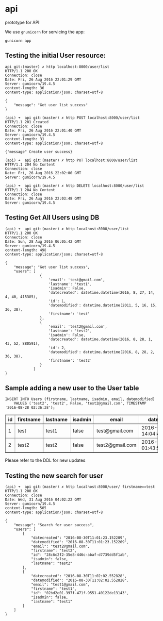 # api

prototype for API

We use `gnunicorn` for servicing the app:

```
gunicorn app
```

## Testing the initial User resource:

```
api git:(master) ✗ http localhost:8000/user/list
HTTP/1.1 200 OK
Connection: close
Date: Fri, 26 Aug 2016 22:01:29 GMT
Server: gunicorn/19.4.5
content-length: 36
content-type: application/json; charset=utf-8

{
    "message": "Get user list success"
}
```
```
(api) ➜  api git:(master) ✗ http POST localhost:8000/user/list
HTTP/1.1 201 Created
Connection: close
Date: Fri, 26 Aug 2016 22:01:40 GMT
Server: gunicorn/19.4.5
content-length: 31
content-type: application/json; charset=utf-8

{"message" Create user success}
```
```
(api) ➜  api git:(master) ✗ http PUT localhost:8000/user/list
HTTP/1.1 204 No Content
Connection: close
Date: Fri, 26 Aug 2016 22:02:00 GMT
Server: gunicorn/19.4.5
```
```
(api) ➜  api git:(master) ✗ http DELETE localhost:8000/user/list
HTTP/1.1 204 No Content
Connection: close
Date: Fri, 26 Aug 2016 22:03:48 GMT
Server: gunicorn/19.4.5
```

## Testing Get All Users using DB

```
(api) ➜  api git:(master) ✗ http localhost:8000/user/list
HTTP/1.1 200 OK
Connection: close
Date: Sun, 28 Aug 2016 06:05:42 GMT
Server: gunicorn/19.4.5
content-length: 498
content-type: application/json; charset=utf-8

{
    "message": "Get user list success",
    "users": [
                {
                    'email': 'test@gmail.com',
                    'lastname': 'test1',
                    'isadmin': False,
                    'datecreated': datetime.datetime(2016, 8, 27, 14, 4, 40, 415385),
                    'id': 1,
                    'datemodified': datetime.datetime(2011, 5, 16, 15, 36, 38),
                    'firstname': 'test'
                }, 
                {
                    'email': 'test2@gmail.com',
                    'lastname': 'test2',
                    'isadmin': False,
                    'datecreated': datetime.datetime(2016, 8, 28, 1, 43, 52, 880591),
                    'id': 2,
                    'datemodified': datetime.datetime(2016, 8, 28, 2, 36, 38),
                    'firstname': 'test2'
                }
             ]
}
```

## Sample adding a new user to the User table

```
INSERT INTO Users (firstname, lastname, isadmin, email, datemodified)
    VALUES ('test2', 'test2', False, 'test2@gmail.com', TIMESTAMP '2016-08-28 02:36:38');
```

<!DOCTYPE html>
<html>
<head>
  <title></title>
</head>
<body>
<table border="1" style="border-collapse:collapse">
<tr><th>id</th><th>firstname</th><th>lastname</th><th>isadmin</th><th>email</th><th>datecreated</th><th>datemodified</th></tr>
<tr><td>1</td><td>test</td><td>test1</td><td>false</td><td>test@gmail.com</td><td>2016-08-27 14:04:40.415385</td><td>2011-05-16 15:36:38.000000</td></tr>
<tr><td>2</td><td>test2</td><td>test2</td><td>false</td><td>test2@gmail.com</td><td>2016-08-28 01:43:52.880591</td><td>2016-08-28 02:36:38.000000</td></tr></table>
</body>
</html>

Please refer to the DDL for new updates


## Testing the new search for user

```
(api) ➜  api git:(master) ✗ http localhost:8000/user/ firstname==test
HTTP/1.1 200 OK
Connection: close
Date: Wed, 31 Aug 2016 04:02:22 GMT
Server: gunicorn/19.4.5
content-length: 505
content-type: application/json; charset=utf-8

{
    "message": "Search for user success",
    "users": [
        {
            "datecreated": "2016-08-30T11:01:23.152209",
            "datemodified": "2016-08-30T11:01:23.152209",
            "email": "test2@gmail.com",
            "firstname": "test2",
            "id": "28c6c2f2-35e8-446c-abaf-d7739dd5f1ab",
            "isadmin": false,
            "lastname": "test2"
        },
        {
            "datecreated": "2016-08-30T11:02:02.552828",
            "datemodified": "2016-08-30T11:02:02.552828",
            "email": "test1@gmail.com",
            "firstname": "test1",
            "id": "02bd2e01-397f-471f-9551-40122de13143",
            "isadmin": false,
            "lastname": "test1"
        }
    ]
}
```